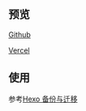 ## 预览
[Github](https://haikesikejiqiang.github.io/jquery-html-snowjs)

[Vercel](https://jquery-html-snowjs.vercel.app)

## 使用
参考[Hexo 备份与迁移](https://sang.pub/posts/49510/)
